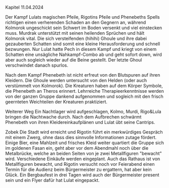 Kapitel 11.04.2024

Der Kampf
Lulats magischen Pfeile, Rigotins Pfeile und Phenebeths Spells richtigen einen verherenden Schaden an den Gegnern an, während Kolmorok ungeschickt sein Schwert im Boden versenkt und viel einstecken muss.
Murdrak unterstützt mit seinen heilenden Sprüchen und hält Kolmorok vital.
Die sich versteifenden (hihihi) Ghoule und ihre dabei gezauberten Schatten sind somit eine kleine Herausforderung und schnell bezwungen.
Nur Lulat hatte Pech in diesem Kampf und kriegt von einem Schatten eine unsägliche Nahkampf-Combo ab und geht sofort down, wird aber auch sogleich wieder auf die Beine gestellt.
Der letzte Ghoul verschwindet danach spurlos.

Nach dem Kampf
Phenebeth ist nicht erfreut von den Blutspuren auf ihren Kleidern. Die Ghoule werden untersucht von den Helden (oder auch verstümmelt von Kolmorok). Die Kreaturen haben auf dem Körper Symbole, die Phenebeth an Theros erinnert.
Lehrreiche Therapieerkenntnisse werden von der ganzen Gruppe dankend aufgenommen und sogleich mit den frisch geernteten Weichteilen der Kreaturen praktiziert.

Weiterer Weg
Ein Nachtlager wird aufgeschlagen, Kolmo, Murdi, Rigo&Lula bringen die Nachtwache durch. Nach dem Aufbrechen schwärmt Phenebeth von ihren Kleidereinkaufplänen und Lulat übt seine Cantrips.

Zobek
Die Stadt wird erreicht und Rigotin führt ein merkwürdiges Gespräch mit einem Zwerg, ohne dass dies sinnvolle Informationen zutage fördert.
Einige Bier, eine Mahlzeit und frisches Kleid weiter quartiert die Gruppe sich im goldenen Fasan ein, geht aber vor dem Abendmahl noch über die Metalbrücke, welche an beiden Seiten von je zwei Metallfiguren "bewacht" wird.
Verschiedene Einkäufe werden eingeplant.
Auch das Rathaus ist von Metallfiguren bewacht, und Rigotin versucht noch vor Feierabend einen Termin für die Audienz beim Bürgermeister zu ergattern, hat aber kein Glück.
Ein Bergbaufest in drei Tagen wird auch der Bürgermeister present sein und ein Flyer dafür hat Lulat eingepackt.